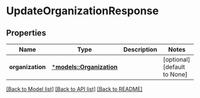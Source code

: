 # UpdateOrganizationResponse

## Properties
Name | Type | Description | Notes
------------ | ------------- | ------------- | -------------
**organization** | [***models::Organization**](Organization.md) |  | [optional] [default to None]

[[Back to Model list]](../README.md#documentation-for-models) [[Back to API list]](../README.md#documentation-for-api-endpoints) [[Back to README]](../README.md)


